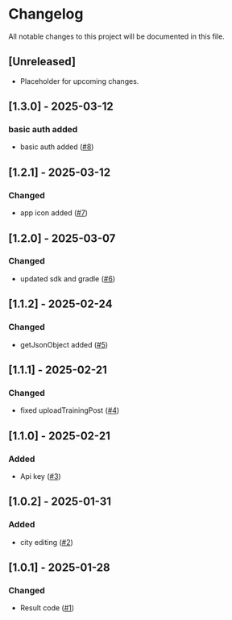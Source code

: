 # Changelog

All notable changes to this project will be documented in this file.

## [Unreleased]
- Placeholder for upcoming changes.

## [1.3.0] - 2025-03-12
### basic auth added
- basic auth added  ([#8](https://github.com/mkizhevsk/tiny_fitness_android/pull/8))

## [1.2.1] - 2025-03-12
### Changed
- app icon added  ([#7](https://github.com/mkizhevsk/tiny_fitness_android/pull/7))

## [1.2.0] - 2025-03-07
### Changed
- updated sdk and gradle  ([#6](https://github.com/mkizhevsk/tiny_fitness_android/pull/6))

## [1.1.2] - 2025-02-24
### Changed
- getJsonObject added  ([#5](https://github.com/mkizhevsk/tiny_fitness_android/pull/5))

## [1.1.1] - 2025-02-21
### Changed
- fixed uploadTrainingPost  ([#4](https://github.com/mkizhevsk/tiny_fitness_android/pull/4))

## [1.1.0] - 2025-02-21
### Added
- Api key  ([#3](https://github.com/mkizhevsk/tiny_fitness_android/pull/3))

## [1.0.2] - 2025-01-31
### Added
- city editing  ([#2](https://github.com/mkizhevsk/tiny_fitness_android/pull/2))

## [1.0.1] - 2025-01-28
### Changed
- Result code ([#1](https://github.com/mkizhevsk/tiny_fitness_android/pull/1))

